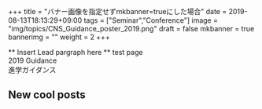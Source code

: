 +++
title =  "バナー画像を指定せずmkbanner=trueにした場合"
date = 2019-08-13T18:13:29+09:00
tags = ["Seminar","Conference"]
image = "img/topics/CNS_Guidance_poster_2019.png"
draft = false
mkbanner = true
bannerimg = ""
weight = 2
+++

** Insert Lead pargraph here **
test page<br>
2019 Guidance<br>
進学ガイダンス<br>

## New cool posts
<!-- 
{{< figure src={{.Parm.image}} title="Guidance" class="center" width="400" >}}
-->
